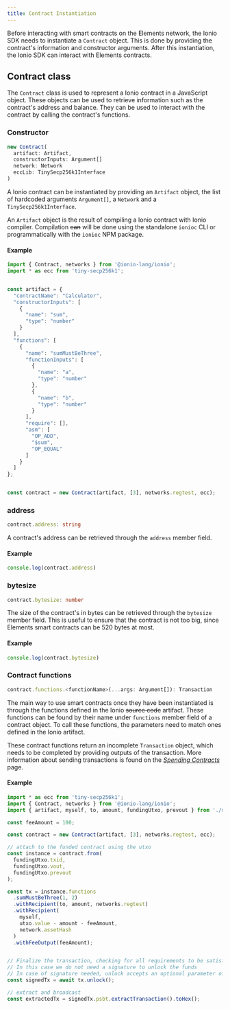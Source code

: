 ```yaml
---
title: Contract Instantiation
---
```


Before interacting with smart contracts on the Elements network, the Ionio SDK needs to instantiate a `Contract` object. This is done by providing the contract's information and constructor arguments. After this instantiation, the Ionio SDK can interact with Elements contracts.


## Contract class
The `Contract` class is used to represent a Ionio contract in a JavaScript object. These objects can be used to retrieve information such as the contract's address and balance. They can be used to interact with the contract by calling the contract's functions.

### Constructor
```ts
new Contract(
  artifact: Artifact,
  constructorInputs: Argument[]
  network: Network
  eccLib: TinySecp256k1Interface
)
```

A Ionio contract can be instantiated by providing an `Artifact` object, the list of hardcoded arguments `Argument[]`, a `Network` and a `TinySecp256k1Interface`.

An `Artifact` object is the result of compiling a Ionio contract with Ionio compiler. Compilation ~~can~~ will be done using the standalone `ionioc` CLI or programmatically with the `ionioc` NPM package.


#### Example
```ts
import { Contract, networks } from '@ionio-lang/ionio';
import * as ecc from 'tiny-secp256k1';


const artifact = {
  "contractName": "Calculator",
  "constructorInputs": [
    {
      "name": "sum",
      "type": "number"
    }
  ],
  "functions": [
    {
      "name": "sumMustBeThree",
      "functionInputs": [
        {
          "name": "a",
          "type": "number"
        },
        {
          "name": "b",
          "type": "number"
        }
      ],
      "require": [],
      "asm": [
        "OP_ADD",
        "$sum",
        "OP_EQUAL"
      ]
    }
  ]
};


const contract = new Contract(artifact, [3], networks.regtest, ecc);
```

### address
```ts
contract.address: string
```

A contract's address can be retrieved through the `address` member field.

#### Example
```ts
console.log(contract.address)
```

### bytesize
```ts
contract.bytesize: number
```

The size of the contract's in bytes can be retrieved through the `bytesize` member field. This is useful to ensure that the contract is not too big, since Elements smart contracts can be 520 bytes at most.

#### Example
```ts
console.log(contract.bytesize)
```

### Contract functions
```ts
contract.functions.<functionName>(...args: Argument[]): Transaction
```

The main way to use smart contracts once they have been instantiated is through the functions defined in the Ionio ~~source code~~ artifact. These functions can be found by their name under `functions` member field of a contract object. To call these functions, the parameters need to match ones defined in the Ionio artifact.

These contract functions return an incomplete `Transaction` object, which needs to be completed by providing outputs of the transaction. More information about sending transactions is found on the [*Spending Contracts*](/docs/sdk/transactions) page.

#### Example
```ts
import * as ecc from 'tiny-secp256k1';
import { Contract, networks } from '@ionio-lang/ionio';
import { artifact, myself, to, amount, fundingUtxo, prevout } from './somewhere';

const feeAmount = 100;

const contract = new Contract(artifact, [3], networks.regtest, ecc);

// attach to the funded contract using the utxo
const instance = contract.from(
  fundingUtxo.txid, 
  fundingUtxo.vout, 
  fundingUtxo.prevout
);

const tx = instance.functions
  .sumMustBeThree(1, 2)
  .withRecipient(to, amount, networks.regtest)
  .withRecipient(
    myself, 
    utxo.value - amount - feeAmount, 
    network.assetHash
  )
  .withFeeOutput(feeAmount);


// Finalize the transaction, checking for all requirements to be satisfied. 
// In this case we do not need a signature to unlock the funds
// In case of signature needed, unlock accepts an optional parameter of Signer interface
const signedTx = await tx.unlock();

// extract and broadcast
const extractedTx = signedTx.psbt.extractTransaction().toHex();
```
